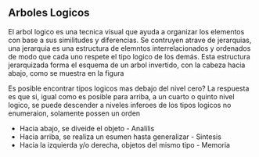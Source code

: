 ## Arboles Logicos

El arbol logico es una tecnica visual que ayuda a organizar los elementos con base a sus similitudes y diferencias. Se contruyen atrave de jerarquias, una jerarquia es una estructura de elemntos interrelacionados y ordenados de modo que cada uno respete el tipo logico de los demás. Esta estructura jerarquizada forma el esquema de un arbol invertido, con la cabeza hacia abajo, como se muestra en la figura

Es posible encontrar tipos logicos mas debajo del nivel cero? La respuesta es que si, igual como es posible para arriba, a un cuarto o quinto nivel logico, se puede descender a niveles inferoes de los tipos logicos no enumeraion, solamente possen un orden

- Hacia abajo, se diveide el objeto - Analilis
- Hacia arriba, se realiza un esumen hasta generalizar - Sintesis
- Hacia la izquierda y/o derecha, objetos del mismo tipo - Memoria
